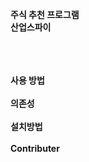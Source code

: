 ****주식 추천 프로그램****<br/>
**산업스파이**<br/><br/><br/><br/>
  
****사용 방법****<br/><br/>
****의존성****<br/><br/>
****설치방법****<br/><br/>
****Contributer****
